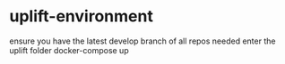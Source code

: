 # uplift-environment
ensure you have the latest develop branch of all repos needed
enter the uplift folder
docker-compose up
